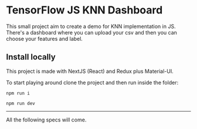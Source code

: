 # TensorFlow JS KNN Dashboard

This small project aim to create a demo for KNN implementation in JS.
There's a dashboard where you can upload your csv and then you can choose your features and label.

## Install locally

This project is made with NextJS (React) and Redux plus Material-UI.

To start playing around clone the project and then run inside the folder:

`npm run i`

`npm run dev`

---

All the following specs will come.
